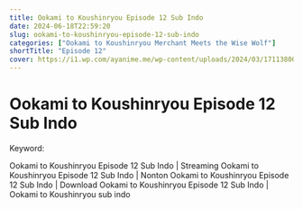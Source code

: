 ```yaml
---
title: Ookami to Koushinryou Episode 12 Sub Indo
date: 2024-06-18T22:59:20
slug: ookami-to-koushinryou-episode-12-sub-indo
categories: ["Ookami to Koushinryou Merchant Meets the Wise Wolf"]
shortTitle: "Episode 12"
cover: https://i1.wp.com/ayanime.me/wp-content/uploads/2024/03/1711380078-7159-142218.jpg
---
```


# Ookami to Koushinryou Episode 12 Sub Indo

<iframe-loader iframe-src1="https://play.ayanime.me/include/fluidplayer/fluidplayer.php?VideoSrc1=https%3A%2F%2Fdrive.google.com%2Ffile%2Fd%2F15AekTmV_UD5P6uwveIr7aSv0BWw6rsjU%2Fpreview&VideoType1=video%2Fmp4&VideoQuality1=480p&VideoSrc2=https%3A%2F%2Fdrive.google.com%2Ffile%2Fd%2F1kzAToaXKq503MXriVaEjAFuauepR3vGk%2Fpreview&VideoType2=video%2Fmp4&VideoQuality2=720p&VideoSrc3=https%3A%2F%2Fdrive.google.com%2Ffile%2Fd%2F1g1A8kgewJ52mlgj_LgDAXXw8GWXBhXpM%2Fpreview&VideoType3=video%2Fmp4&VideoQuality3=1080p&VideoSrc4=&VideoType4=&VideoQuality4=&VideoPoster=&VideoTrack1=&kind1=&srclang1=&label1=&default1=&VideoTrack2=&kind2=&srclang2=&label2=&default2=&player=fluid+player&server=Drive+API&api=&width=100%25&height=900px" iframe-src2="https://drive.google.com/file/d/1g1A8kgewJ52mlgj_LgDAXXw8GWXBhXpM/preview"></iframe-loader>

Keyword:
<p>Ookami to Koushinryou Episode 12 Sub Indo | Streaming Ookami to Koushinryou Episode 12 Sub Indo | Nonton Ookami to Koushinryou Episode 12 Sub Indo | Download Ookami to Koushinryou Episode 12 Sub Indo | Ookami to Koushinryou sub indo</p>

